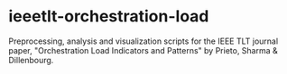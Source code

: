 # ieeetlt-orchestration-load
Preprocessing, analysis and visualization scripts for the IEEE TLT journal paper, "Orchestration Load Indicators and Patterns" by Prieto, Sharma &amp; Dillenbourg.
